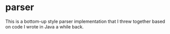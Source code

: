 # parser

This is a bottom-up style parser implementation that I threw together based on code I wrote in Java a while back.

